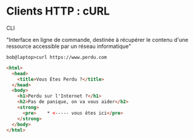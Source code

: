 # Clients HTTP : cURL
CLI

"Interface en ligne de commande, destinée à récupérer le contenu d'une ressource accessible par un réseau informatique"

```shellsession
bob@laptop>curl https://www.perdu.com
```
```html
<html>
  <head>
    <title>Vous Etes Perdu ?</title>
  </head>
  <body>
    <h1>Perdu sur l'Internet ?</h1>
    <h2>Pas de panique, on va vous aider</h2>
    <strong>
      <pre>    * <----- vous êtes ici</pre>
    </strong>
  </body>
</html>
```
